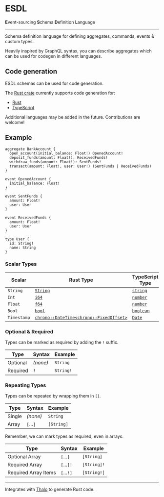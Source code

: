 # ESDL

**E**vent-sourcing **S**chema **D**efinition **L**anguage

---

Schema definition language for defining aggregates, commands, events & custom types.

Heavily inspired by GraphQL syntax, you can describe aggregates which can be used for codegen in different languages.

## Code generation

ESDL schemas can be used for code generation.

The [Rust crate](https://crates.io/crates/esdl) currently supports code generation for:

- [Rust](https://docs.rs/esdl/latest/esdl/codegen/rust/struct.RustCompiler.html)
- [TypeScript](https://docs.rs/esdl/latest/esdl/codegen/typescript/struct.TypeScriptCompiler.html)

Additional languages may be added in the future. Contributions are welcome!

## Example

```
aggregate BankAccount {
  open_account(initial_balance: Float!) OpenedAccount!
  deposit_funds(amount: Float!): ReceivedFunds!
  withdraw_funds(amount: Float!): SentFunds!
  transact(amount: Float!, user: User!) (SentFunds | ReceivedFunds)
}

event OpenedAccount {
  initial_balance: Float!
}

event SentFunds {
  amount: Float!
  user: User
}

event ReceivedFunds {
  amount: Float!
  user: User
}

type User {
  id: String!
  name: String
}
```

### Scalar Types

| Scalar      | Rust Type                                                                                            | TypeScript Type                                                                                                          |
| ----------- | ---------------------------------------------------------------------------------------------------- | ------------------------------------------------------------------------------------------------------------------------ |
| `String`    | [`String`](https://doc.rust-lang.org/stable/std/string/struct.String.html)                           | [`string`](https://www.typescriptlang.org/docs/handbook/2/everyday-types.html#the-primitives-string-number-and-boolean)  |
| `Int`       | [`i64`](https://doc.rust-lang.org/stable/std/primitive.i64.html)                                     | [`number`](https://www.typescriptlang.org/docs/handbook/2/everyday-types.html#the-primitives-string-number-and-boolean)  |
| `Float`     | [`f64`](https://doc.rust-lang.org/stable/std/primitive.f64.html)                                     | [`number`](https://www.typescriptlang.org/docs/handbook/2/everyday-types.html#the-primitives-string-number-and-boolean)  |
| `Bool`      | [`bool`](https://doc.rust-lang.org/stable/std/primitive.bool.html)                                   | [`boolean`](https://www.typescriptlang.org/docs/handbook/2/everyday-types.html#the-primitives-string-number-and-boolean) |
| `Timestamp` | [`chrono::DateTime<chrono::FixedOffset>`](https://docs.rs/chrono/latest/chrono/struct.DateTime.html) | [`Date`](https://developer.mozilla.org/en-US/docs/Web/JavaScript/Reference/Global_Objects/Date/Date)                     |

### Optional & Required

Types can be marked as required by adding the `!` suffix.

| Type     | Syntax   | Example   |
| -------- | -------- | --------- |
| Optional | _(none)_ | `String`  |
| Required | `!`      | `String!` |

### Repeating Types

Types can be repeated by wrapping them in `[]`.

| Type   | Syntax    | Example    |
| ------ | --------- | ---------- |
| Single | _(none)_  | `String`   |
| Array  | `[`...`]` | `[String]` |

Remember, we can mark types as required, even in arrays.

| Type                 | Syntax     | Example     |
| -------------------- | ---------- | ----------- |
| Optional Array       | `[`...`]`  | `[String]`  |
| Required Array       | `[`...`]!` | `[String]!` |
| Required Array Items | `[`...`!]` | `[String!]` |

---

Integrates with [Thalo](https://github.com/thalo-rs/thalo) to generate Rust code.
